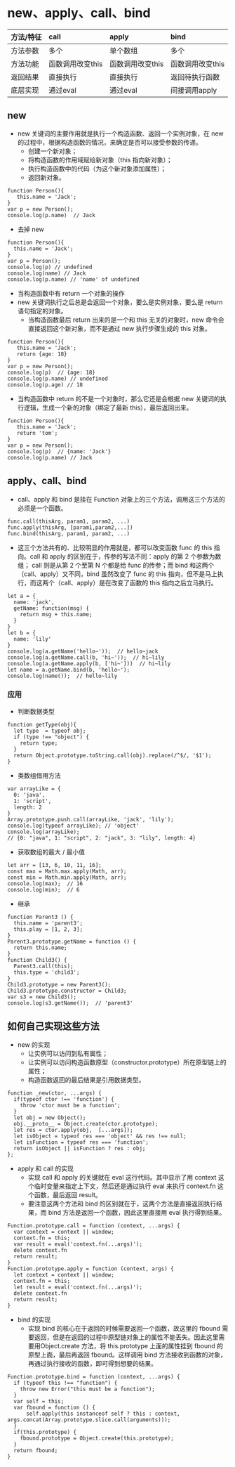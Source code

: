 # new、apply、call、bind

| 方法/特征       | call           | apply          | bind           |
| :------------- | :------------- | :------------- | :------------- |
| 方法参数        | 多个            | 单个数组        | 多个            |
| 方法功能        | 函数调用改变this | 函数调用改变this | 函数调用改变this |
| 返回结果        | 直接执行        | 直接执行         | 返回待执行函数   |
| 底层实现        | 通过eval        | 通过eval        | 间接调用apply   |

## new
- new 关键词的主要作用就是执行一个构造函数、返回一个实例对象，在 new 的过程中，根据构造函数的情况，来确定是否可以接受参数的传递。
  - 创建一个新对象；
  - 将构造函数的作用域赋给新对象（this 指向新对象）；
  - 执行构造函数中的代码（为这个新对象添加属性）；
  - 返回新对象。
```
function Person(){
   this.name = 'Jack';
}
var p = new Person(); 
console.log(p.name)  // Jack
```
- 去掉 new
```
function Person(){
  this.name = 'Jack';
}
var p = Person();
console.log(p) // undefined
console.log(name) // Jack
console.log(p.name) // 'name' of undefined
```
- 当构造函数中有 return 一个对象的操作
- new 关键词执行之后总是会返回一个对象，要么是实例对象，要么是 return 语句指定的对象。
  - 当构造函数最后 return 出来的是一个和 this 无关的对象时，new 命令会直接返回这个新对象，而不是通过 new 执行步骤生成的 this 对象。
```
function Person(){
   this.name = 'Jack'; 
   return {age: 18}
}
var p = new Person(); 
console.log(p)  // {age: 18}
console.log(p.name) // undefined
console.log(p.age) // 18
```
  - 当构造函数中 return 的不是一个对象时，那么它还是会根据 new 关键词的执行逻辑，生成一个新的对象（绑定了最新 this），最后返回出来。
```
function Person(){
   this.name = 'Jack'; 
   return 'tom';
}
var p = new Person(); 
console.log(p)  // {name: 'Jack'}
console.log(p.name) // Jack
```
## apply、call、bind
- call、apply 和 bind 是挂在 Function 对象上的三个方法，调用这三个方法的必须是一个函数。
```
func.call(thisArg, param1, param2, ...)
func.apply(thisArg, [param1,param2,...])
func.bind(thisArg, param1, param2, ...)
```
- 这三个方法共有的、比较明显的作用就是，都可以改变函数 func 的 this 指向。call 和 apply 的区别在于，传参的写法不同：apply 的第 2 个参数为数组； call 则是从第 2 个至第 N 个都是给 func 的传参；而 bind 和这两个（call、apply）又不同，bind 虽然改变了 func 的 this 指向，但不是马上执行，而这两个（call、apply）是在改变了函数的 this 指向之后立马执行。
```
let a = {
  name: 'jack',
  getName: function(msg) {
    return msg + this.name;
  } 
}
let b = {
  name: 'lily'
}
console.log(a.getName('hello~'));  // hello~jack
console.log(a.getName.call(b, 'hi~'));  // hi~lily
console.log(a.getName.apply(b, ['hi~']))  // hi~lily
let name = a.getName.bind(b, 'hello~');
console.log(name());  // hello~lily
```
### 应用
- 判断数据类型
```
function getType(obj){
  let type  = typeof obj;
  if (type !== "object") {
    return type;
  }
  return Object.prototype.toString.call(obj).replace(/^$/, '$1');
}
```
- 类数组借用方法
```
var arrayLike = { 
  0: 'java',
  1: 'script',
  length: 2
} 
Array.prototype.push.call(arrayLike, 'jack', 'lily'); 
console.log(typeof arrayLike); // 'object'
console.log(arrayLike);
// {0: "java", 1: "script", 2: "jack", 3: "lily", length: 4}
```
- 获取数组的最大 / 最小值
```
let arr = [13, 6, 10, 11, 16];
const max = Math.max.apply(Math, arr); 
const min = Math.min.apply(Math, arr);
console.log(max);  // 16
console.log(min);  // 6
```
- 继承
```
function Parent3 () {
  this.name = 'parent3';
  this.play = [1, 2, 3];
}
Parent3.prototype.getName = function () {
  return this.name;
}
function Child3() {
  Parent3.call(this);
  this.type = 'child3';
}
Child3.prototype = new Parent3();
Child3.prototype.constructor = Child3;
var s3 = new Child3();
console.log(s3.getName());  // 'parent3'
```
## 如何自己实现这些方法
- new 的实现
  - 让实例可以访问到私有属性；
  - 让实例可以访问构造函数原型（constructor.prototype）所在原型链上的属性；
  - 构造函数返回的最后结果是引用数据类型。
```
function _new(ctor, ...args) {
  if(typeof ctor !== 'function') {
    throw 'ctor must be a function';
  }
  let obj = new Object();
  obj.__proto__ = Object.create(ctor.prototype);
  let res = ctor.apply(obj,  [...args]);
  let isObject = typeof res === 'object' && res !== null;
  let isFunction = typeof res === 'function';
  return isObject || isFunction ? res : obj;
};
```
- apply 和 call 的实现
  - 实现 call 和 apply 的关键就在 eval 这行代码。其中显示了用 context 这个临时变量来指定上下文，然后还是通过执行 eval 来执行 context.fn 这个函数，最后返回 result。
  - 要注意这两个方法和 bind 的区别就在于，这两个方法是直接返回执行结果，而 bind 方法是返回一个函数，因此这里直接用 eval 执行得到结果。
```
Function.prototype.call = function (context, ...args) {
  var context = context || window;
  context.fn = this;
  var result = eval('context.fn(...args)');
  delete context.fn
  return result;
}
Function.prototype.apply = function (context, args) {
  let context = context || window;
  context.fn = this;
  let result = eval('context.fn(...args)');
  delete context.fn
  return result;
}
```
- bind 的实现
  - 实现 bind 的核心在于返回的时候需要返回一个函数，故这里的 fbound 需要返回，但是在返回的过程中原型链对象上的属性不能丢失。因此这里需要用Object.create 方法，将 this.prototype 上面的属性挂到 fbound 的原型上面，最后再返回 fbound。这样调用 bind 方法接收到函数的对象，再通过执行接收的函数，即可得到想要的结果。
```
Function.prototype.bind = function (context, ...args) {
  if (typeof this !== "function") {
    throw new Error("this must be a function");
  }
  var self = this;
  var fbound = function () {
      self.apply(this instanceof self ? this : context, args.concat(Array.prototype.slice.call(arguments)));
  }
  if(this.prototype) {
    fbound.prototype = Object.create(this.prototype);
  }
  return fbound;
}
```
